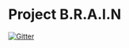 # Project B.R.A.I.N

[![Gitter](https://badges.gitter.im/PotassiumDeveloperLabs/ProjectBRAIN.svg)](https://gitter.im/PotassiumDeveloperLabs/ProjectBRAIN?utm_source=badge&utm_medium=badge&utm_campaign=pr-badge)
